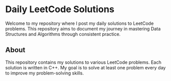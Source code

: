 # Daily LeetCode Solutions

Welcome to my repository where I post my daily solutions to LeetCode problems. This repository aims to document my journey in mastering Data Structures and Algorithms through consistent practice.

## About

This repository contains my solutions to various LeetCode problems. Each solution is written in C++. My goal is to solve at least one problem every day to improve my problem-solving skills.


